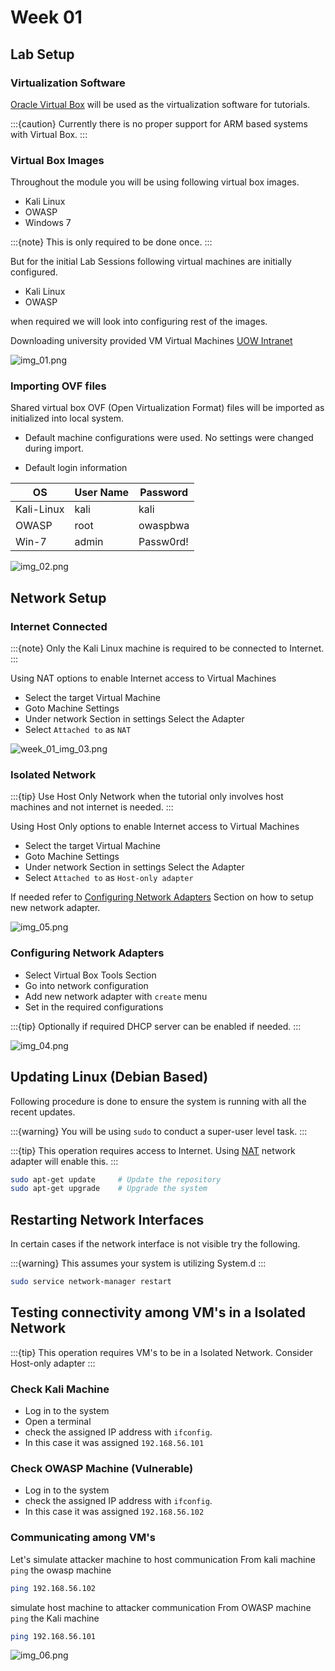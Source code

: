 # Week 01

## Lab Setup 

### Virtualization Software  

[Oracle Virtual Box](https://www.virtualbox.org/wiki/Downloads) will be used as the virtualization software for tutorials. 

:::{caution}
Currently there is no proper support for ARM based systems with Virtual Box.
:::

### Virtual Box Images 
Throughout the module you will be using following virtual box images.

- Kali Linux
- OWASP
- Windows 7

:::{note}
This is only required to be done once.
:::

But for the initial Lab Sessions following virtual machines are initially configured.

- Kali Linux
- OWASP 

when required we will look into configuring rest of the images.

Downloading university provided VM Virtual Machines [UOW Intranet](https://download.ecs.westminster.ac.uk/VirtualMachines/)

![img_01.png](./img/week_01_img_01.png)

### Importing OVF files 

Shared virtual box OVF (Open Virtualization Format) files will be imported as initialized into local system. 

- Default machine configurations were used. No settings were changed during import.

- Default login information

|OS | User Name | Password|
|---|-----------|---------|
|Kali-Linux|kali|kali     |
|OWASP| root    | owaspbwa|
|Win-7|admin    |Passw0rd!|

![img_02.png](./img/week_01_img_02.png)

## Network Setup

### Internet Connected

:::{note}
Only the Kali Linux machine is required to be connected to Internet.
:::

Using NAT options to enable Internet access to Virtual Machines

- Select the target Virtual Machine 
- Goto Machine Settings 
- Under network Section in settings Select the Adapter
- Select `Attached to` as `NAT`

![week_01_img_03.png](./img/week_01_img_03.png)
### Isolated Network

:::{tip}
Use Host Only Network when the tutorial only involves host machines and not internet is needed.
:::

Using Host Only options to enable Internet access to Virtual Machines

- Select the target Virtual Machine 
- Goto Machine Settings 
- Under network Section in settings Select the Adapter
- Select `Attached to` as `Host-only adapter` 

If needed refer to [Configuring Network Adapters](#configuring-network-adapters) Section on how to setup new network adapter.

![img_05.png](./img/week_01_img_05.png)

### Configuring Network Adapters

- Select Virtual Box Tools Section
- Go into network configuration
- Add new network adapter with `create` menu
- Set in the required configurations 

:::{tip}
Optionally if required DHCP server can be enabled if needed.
:::

![img_04.png](./img/week_01_img_04.png)

## Updating Linux (Debian Based)

Following procedure is done to ensure the system is running with all the recent updates.

:::{warning}
You will be using `sudo` to conduct a super-user level task.
:::

:::{tip}
This operation requires access to Internet. Using [NAT](#internet-connected) network adapter will enable this.
:::

```bash
sudo apt-get update     # Update the repository
sudo apt-get upgrade    # Upgrade the system
```

## Restarting Network Interfaces 

In certain cases if the network interface is not visible try the following.

:::{warning}
This assumes your system is utilizing System.d
:::

```bash
sudo service network-manager restart
```
## Testing connectivity among VM's in a Isolated Network  

:::{tip}
This operation requires VM's to be in a Isolated Network. 
Consider Host-only adapter
:::

### Check Kali Machine
- Log in to the system
- Open a terminal
- check the assigned IP address with `ifconfig`. 
- In this case it was assigned `192.168.56.101`

### Check OWASP Machine (Vulnerable)
- Log in to the system
- check the assigned IP address with `ifconfig`. 
- In this case it was assigned `192.168.56.102`

### Communicating among VM's  

Let's simulate attacker machine to host communication
From kali machine `ping` the owasp machine

```bash
ping 192.168.56.102
```
simulate host machine to attacker communication
From OWASP machine `ping` the Kali machine

```bash
ping 192.168.56.101
```

![img_06.png](./img/week_01_img_06.png)